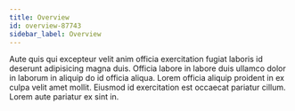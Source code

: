 ```yaml
---
title: Overview
id: overview-87743
sidebar_label: Overview
---
```


Aute quis qui excepteur velit anim officia exercitation fugiat laboris id deserunt adipisicing magna duis. Officia labore in labore duis ullamco dolor in laborum in aliquip do id officia aliqua. Lorem officia aliquip proident in ex culpa velit amet mollit. Eiusmod id exercitation est occaecat pariatur cillum. Lorem aute pariatur ex sint in.


